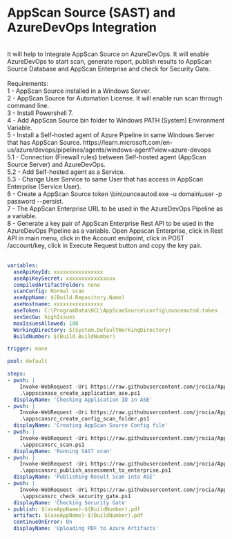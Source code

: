 # AppScan Source (SAST) and AzureDevOps Integration
</br>
It will help to Integrate AppScan Source on AzureDevOps. It will enable AzureDevOps to start scan, generate report, publish results to AppScan Source Database and AppScan Enterprise and check for Security Gate.<br>
<br>
Requirements:<br>
1 - AppScan Source installed in a Windows Server.<br>
2 - AppScan Source for Automation License. It will enable run scan through command line.<br>
3 - Install Powershell 7.<br>
4 - Add AppScan Source bin folder to Windows PATH (System) Environment Variable.<br>
5 - Install a Self-hosted agent of Azure Pipeline in same Windows Server that has AppScan Source. https://learn.microsoft.com/en-us/azure/devops/pipelines/agents/windows-agent?view=azure-devops<br>
5.1 - Connection (Firewall rules) between Self-hosted agent (AppScan Source Server) and  AzureDevOps.<br>
5.2 - Add Self-hosted agent as a Service.<br>
5.3 - Change User Service to same User that has access in AppScan Enterprise (Service User).<br>
6 - Create a AppScan Source token <install_dir>\bin\ounceautod.exe -u domain\user -p password --persist.<br>
7 - The AppScan Enterprise URL to be used in the AzureDevOps Pipeline as a variable.<br>
8 - Generate a key pair of AppScan Enterprise Rest API to be used in the AzureDevOps Pipeline as a variable. Open Appscan Enterprise, click in Rest API in main menu, click in the Account endpoint, click in POST /account/key, click in Execute Request button and copy the key pair.<br>
<br>

```yaml
variables:
  aseApiKeyId: xxxxxxxxxxxxxxxx
  aseApiKeySecret: xxxxxxxxxxxxxxxx
  compiledArtifactFolder: none
  scanConfig: Normal scan
  aseAppName: $(Build.Repository.Name)
  aseHostname: xxxxxxxxxxxxxxxx
  aseToken: C:\ProgramData\HCL\AppScanSource\config\ounceautod.token
  sevSecGw: highIssues
  maxIssuesAllowed: 100
  WorkingDirectory: $(System.DefaultWorkingDirectory)
  BuildNumber: $(Build.BuildNumber)

trigger: none

pool: default

steps:
- pwsh: |
    Invoke-WebRequest -Uri https://raw.githubusercontent.com/jrocia/AppScanSRC-and-AzureDevOps-Integration/main/scripts/appscanase_create_application_ase.ps1 -OutFile appscanase_create_application_ase.ps1
    .\appscanase_create_application_ase.ps1
  displayName: 'Checking Application ID in ASE'
- pwsh: |
    Invoke-WebRequest -Uri https://raw.githubusercontent.com/jrocia/AppScanSRC-and-AzureDevOps-Integration/main/scripts/appscansrc_create_config_scan_folder.ps1 -OutFile appscansrc_create_config_scan_folder.ps1
    .\appscansrc_create_config_scan_folder.ps1
  displayName: 'Creating AppScan Source Config file'
- pwsh: |
    Invoke-WebRequest -Uri https://raw.githubusercontent.com/jrocia/AppScanSRC-and-AzureDevOps-Integration/main/scripts/appscansrc_scan.ps1 -OutFile appscansrc_scan.ps1
    .\appscansrc_scan.ps1
  displayName: 'Running SAST scan'
- pwsh: |
    Invoke-WebRequest -Uri https://raw.githubusercontent.com/jrocia/AppScanSRC-and-AzureDevOps-Integration/main/scripts/appscansrc_publish_assessment_to_enterprise.ps1 -OutFile appscansrc_publish_assessment_to_enterprise.ps1
    .\appscansrc_publish_assessment_to_enterprise.ps1
  displayName: 'Publishing Result Scan into ASE'
- pwsh: |
    Invoke-WebRequest -Uri https://raw.githubusercontent.com/jrocia/AppScanSRC-and-AzureDevOps-Integration/main/scripts/appscansrc_check_security_gate.ps1 -OutFile appscansrc_check_security_gate.ps1
    .\appscansrc_check_security_gate.ps1
  displayName: 'Checking Security Gate'
- publish: $(aseAppName)-$(BuildNumber).pdf
  artifact: $(aseAppName)-$(BuildNumber).pdf
  continueOnError: On
  displayName: 'Uploading PDF to Azure Artifacts'
```
